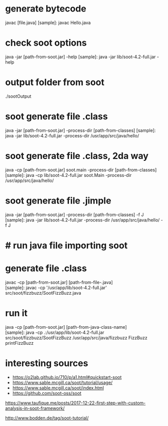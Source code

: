 # generate bytecode
javac [file.java]
[sample]: javac Hello.java

# check soot options
java -jar [path-from-soot.jar] -help
[sample]: java -jar lib/soot-4.2-full.jar -help

# output folder from soot
./sootOutput 

# soot generate file .class
java -jar [path-from-soot.jar] -process-dir [path-from-classes]
[sample]: java -jar lib/soot-4.2-full.jar -process-dir /usr/app/src/java/hello/

# soot generate file .class, 2da way
java -cp [path-from-soot.jar] soot.main -process-dir [path-from-classes]
[sample]: java -cp lib/soot-4.2-full.jar soot.Main -process-dir /usr/app/src/java/hello/

# soot generate file .jimple
java -jar [path-from-soot.jar] -process-dir [path-from-classes] -f J 
[sample]: java -jar lib/soot-4.2-full.jar -process-dir /usr/app/src/java/hello/ -f J


# # run java file importing soot 

# generate file .class
javac -cp [path-from-soot.jar] [path-from-file-.java]  
[sample]: javac -cp '/usr/app/lib/soot-4.2-full.jar' src/soot/fizzbuzz/SootFizzBuzz.java 

# run it
java -cp [path-from-soot.jar] [path-from-java-class-name]  
[sample]: java -cp .:/usr/app/lib/soot-4.2-full.jar src/soot/fizzbuzz/SootFizzBuzz /usr/app/src/java/fizzbuzz FizzBuzz printFizzBuzz




# interesting sources

- https://o2lab.github.io/710/p/a1.html#quickstart-soot
- https://www.sable.mcgill.ca/soot/tutorial/usage/
- https://www.sable.mcgill.ca/soot/index.html
- https://github.com/soot-oss/soot

https://www.taufique.me/posts/2017-12-22-first-step-with-custom-analysis-in-soot-framework/

http://www.bodden.de/tag/soot-tutorial/
